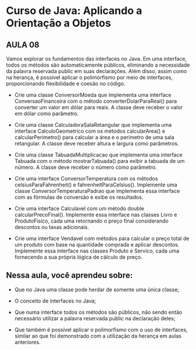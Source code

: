 # Curso de Java: Aplicando a Orientação a Objetos

## AULA 08

Vamos explorar os fundamentos das interfaces no Java. Em uma interface, todos os métodos são automaticamente públicos, eliminando a necessidade da palavra reservada public em suas declarações. Além disso, assim como na herança, é possível aplicar o polimorfismo por meio de interfaces, proporcionando flexibilidade e coesão no código.

* Crie uma classe ConversorMoeda que implementa uma interface ConversaoFinanceira com o método converterDolarParaReal() para converter um valor em dólar para reais. A classe deve receber o valor em dólar como parâmetro.

* Crie uma classe CalculadoraSalaRetangular que implementa uma interface CalculoGeometrico com os métodos calcularArea() e calcularPerimetro() para calcular a área e o perímetro de uma sala retangular. A classe deve receber altura e largura como parâmetros.

* Crie uma classe TabuadaMultiplicacao que implementa uma interface Tabuada com o método mostrarTabuada() para exibir a tabuada de um número. A classe deve receber o número como parâmetro.

* Crie uma interface ConversorTemperatura com os métodos celsiusParaFahrenheit() e fahrenheitParaCelsius(). Implemente uma classe ConversorTemperaturaPadrao que implementa essa interface com as fórmulas de conversão e exibe os resultados.

* Crie uma interface Calculavel com um método double calcularPrecoFinal(). Implemente essa interface nas classes Livro e ProdutoFisico, cada uma retornando o preço final considerando descontos ou taxas adicionais.

* Crie uma interface Vendavel com métodos para calcular o preço total de um produto com base na quantidade comprada e aplicar descontos. Implemente essa interface nas classes Produto e Servico, cada uma fornecendo a sua própria lógica de cálculo de preço.

## Nessa aula, você aprendeu sobre:

* Que no Java uma classe pode herdar de somente uma única classe;

* O conceito de interfaces no Java;

* Que numa interface todos os métodos são públicos, não sendo então necessário utilizar a palavra reservada public na declaração deles;

* Que também é possível aplicar o polimorfismo com o uso de interfaces, similar ao que foi demonstrado com a utilização da herança em aulas anteriores.